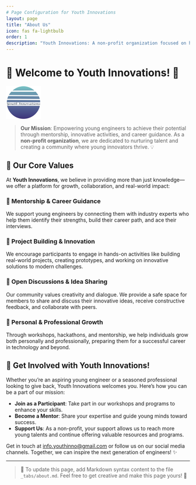 ```yaml
---
# Page Configuration for Youth Innovations
layout: page
title: "About Us"
icon: fas fa-lightbulb
order: 1
description: "Youth Innovations: A non-profit organization focused on helping young engineers realize their potential through mentoring, career guidance, and innovation."
---
```


<link rel="stylesheet" href="../assets/css/style.css"> <!-- Ensure this path is correct -->

# 🌟 Welcome to Youth Innovations! 🌟
![Youth Innovations Logo](/assets/images/youth-logo.png)

> **Our Mission**: Empowering young engineers to achieve their potential through mentorship, innovative activities, and career guidance. As a **non-profit organization**, we are dedicated to nurturing talent and creating a community where young innovators thrive. 💡

## 🤝 Our Core Values
At **Youth Innovations**, we believe in providing more than just knowledge—we offer a platform for growth, collaboration, and real-world impact:

### 🌱 Mentorship & Career Guidance
We support young engineers by connecting them with industry experts who help them identify their strengths, build their career path, and ace their interviews.

### 🔧 Project Building & Innovation
We encourage participants to engage in hands-on activities like building real-world projects, creating prototypes, and working on innovative solutions to modern challenges.

### 💬 Open Discussions & Idea Sharing
Our community values creativity and dialogue. We provide a safe space for members to share and discuss their innovative ideas, receive constructive feedback, and collaborate with peers.

### 🚀 Personal & Professional Growth
Through workshops, hackathons, and mentorship, we help individuals grow both personally and professionally, preparing them for a successful career in technology and beyond.

## 💬 Get Involved with Youth Innovations!
Whether you’re an aspiring young engineer or a seasoned professional looking to give back, Youth Innovations welcomes you. Here’s how you can be a part of our mission:

<ul>
    <li><strong>Join as a Participant</strong>: Take part in our workshops and programs to enhance your skills.</li>
    <li><strong>Become a Mentor</strong>: Share your expertise and guide young minds toward success.</li>
    <li><strong>Support Us</strong>: As a non-profit, your support allows us to reach more young talents and continue offering valuable resources and programs.</li>
</ul>

<div class="call-to-action">
    Get in touch at <a href="mailto:info.youthinno@gmail.com">info.youthinno@gmail.com</a> or follow us on our social media channels. Together, we can inspire the next generation of engineers! ✨
</div>

---

> 📁 To update this page, add Markdown syntax content to the file `_tabs/about.md`. Feel free to get creative and make this page yours! 📝
